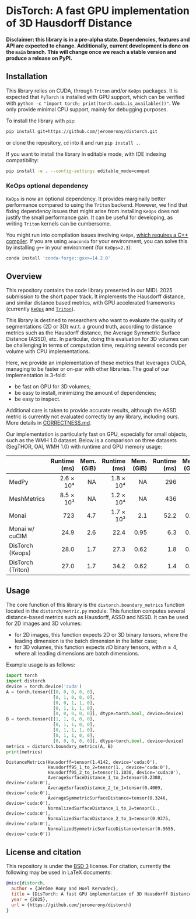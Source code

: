 # DisTorch: A fast GPU implementation of 3D Hausdorff Distance

**Disclaimer: this library is in a pre-alpha state. Dependencies, features and API are expected to change.
Additionally, current development is done on the `main` branch.
This will change once we reach a stable version and produce a release on PyPI.**

## Installation

This library relies on CUDA, through `Triton` and/or `KeOps` packages.
It is expected that `PyTorch` is installed with GPU support, which can be verified with
`python -c "import torch; print(torch.cuda.is_available())"`.
We only provide minimal CPU support, mainly for debugging purposes.

To install the library with `pip`:
```bash
pip install git+https://github.com/jeromerony/distorch.git
```
or clone the repository, `cd` into it and run `pip install .`.

If you want to install the library in editable mode, with IDE indexing compatibility:
```bash
pip install -e . --config-settings editable_mode=compat
```

### KeOps optional dependency

`KeOps` is now an optional dependency. It provides marginally better performance compared to using the `Triton` backend.
However, we find that fixing dependency issues that might arise from installing `KeOps` does not justify the small performance gain.
It can be useful for developing, as writing `Triton` kernels can be cumbersome.

You might run into compilation issues involving `KeOps`, [which requires a C++ compiler](https://www.kernel-operations.io/keops/python/installation.html#compilation-issues).
If you are using `anaconda` for your environment, you can solve this by installing `g++` in your environment (for `KeOps=2.3`):
```bash
conda install 'conda-forge::gxx>=14.2.0'
```

## Overview

This repository contains the code library presented in our MIDL 2025 submission to the short paper track.
It implements the Hausdorff distance, and similar distance based metrics, with GPU accelerated frameworks (currently [`KeOps`](https://www.kernel-operations.io/) and [`Triton`](https://github.com/triton-lang/triton)).

This library is destined to researchers who want to evaluate the quality of segmentations (2D or 3D) w.r.t. a ground truth, according to distance metrics such as the Hausdorff distance, the Average Symmetric Surface Distance (ASSD), etc.
In particular, doing this evaluation for 3D volumes can be challenging in terms of computation time, requiring several seconds per volume with CPU implementations.

Here, we provide an implementation of these metrics that leverages CUDA, managing to be faster or on-par with other libraries.
The goal of our implementation is 3-fold:
- be fast on GPU for 3D volumes;
- be easy to install, minimizing the amount of dependencies;
- be easy to inspect.

Additional care is taken to provide accurate results, although the ASSD metric is currently not evaluated correctly by any library, including ours. More details in [CORRECTNESS.md](CORRECTNESS.md).

Our implementation is particularly fast on GPU, especially for small objects, such as the WMH 1.0 dataset.
Below is a comparison on three datasets (SegTHOR, OAI, WMH 1.0) with runtime and GPU memory usage:

|                   | Runtime (ms) | Mem. (GiB) | Runtime (ms) | Mem. (GiB) | Runtime (ms) | Mem. (GiB) |
|-------------------|-------------:|-----------:|-------------:|-----------:|-------------:|-----------:|
| MedPy             |    2.6 × 10⁴ |         NA |    1.8 × 10⁴ |         NA |          296 |         NA |
| MeshMetrics       |    8.5 × 10³ |         NA |    1.2 × 10⁴ |         NA |          436 |         NA |
| Monai             |          723 |        4.7 |    1.7 × 10³ |        2.1 |         52.2 |       0.52 |
| Monai w/ cuCIM    |         24.9 |        2.6 |         22.4 |       0.95 |          6.3 |       0.09 |
| DisTorch (Keops)  |         28.0 |        1.7 |         27.3 |       0.62 |          1.8 |       0.05 |
| DisTorch (Triton) |         27.0 |        1.7 |         34.2 |       0.62 |          1.4 |       0.05 |


## Usage

The core function of this library is the `distorch.boundary_metrics` function located in the `distorch/metric.py` module.
This function computes several distance-based metrics such as Hausdorff, ASSD and NSSD. It can be used for 2D images and 3D volumes:
- for 2D images, this function expects 2D or 3D binary tensors, where the leading dimension is the batch dimension in the latter case; 
- for 3D volumes, this function expects $`n`$D binary tensors, with $`n\geq 4`$, where all leading dimensions are batch dimensions.

Example usage is as follows:
```python
import torch
import distorch
device = torch.device('cuda')
A = torch.tensor([[0, 0, 0, 0, 0],
                  [0, 1, 0, 0, 0],
                  [0, 0, 1, 1, 0],
                  [0, 1, 1, 1, 0],
                  [0, 0, 0, 0, 0]], dtype=torch.bool, device=device)
B = torch.tensor([[1, 1, 0, 0, 0],
                  [0, 1, 1, 0, 0],
                  [0, 1, 1, 1, 0],
                  [0, 1, 1, 0, 0],
                  [0, 0, 0, 0, 0]], dtype=torch.bool, device=device)
metrics = distorch.boundary_metrics(A, B)
print(metrics)
```
```text
DistanceMetrics(Hausdorff=tensor(1.4142, device='cuda:0'),
                Hausdorff95_1_to_2=tensor(1., device='cuda:0'),
                Hausdorff95_2_to_1=tensor(1.1036, device='cuda:0'),
                AverageSurfaceDistance_1_to_2=tensor(0.2308, device='cuda:0'),
                AverageSurfaceDistance_2_to_1=tensor(0.4009, device='cuda:0'),
                AverageSymmetricSurfaceDistance=tensor(0.3246, device='cuda:0'),
                NormalizedSurfaceDistance_1_to_2=tensor(1., device='cuda:0'),
                NormalizedSurfaceDistance_2_to_1=tensor(0.9375, device='cuda:0'),
                NormalizedSymmetricSurfaceDistance=tensor(0.9655, device='cuda:0'))
```

## License and citation
This repository is under the [BSD 3](LICENSE) license. For citation, currently the following may be used in LaTeX documents:
```bibtex
@misc{distorch,
  author = {Jérôme Rony and Hoel Kervadec},
  title = {DisTorch: A fast GPU implementation of 3D Hausdorff Distance},
  year = {2025},
  url = {https://github.com/jeromerony/distorch}
}

